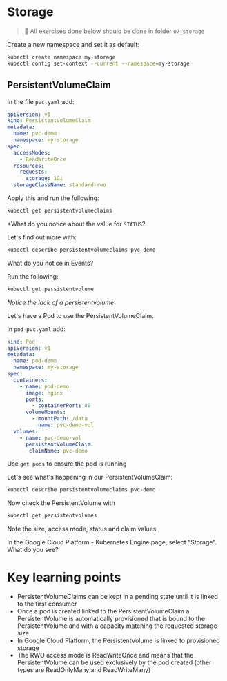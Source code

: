 # Storage

> 🚨 All exercises done below should be done in folder `07_storage`

Create a new namespace and set it as default:

```sh
kubectl create namespace my-storage
kubectl config set-context --current --namespace=my-storage
```

## PersistentVolumeClaim

In the file `pvc.yaml` add:

```yaml
apiVersion: v1
kind: PersistentVolumeClaim
metadata:
  name: pvc-demo
  namespace: my-storage
spec:
  accessModes:
    - ReadWriteOnce
  resources:
    requests:
      storage: 1Gi
  storageClassName: standard-rwo
```

Apply this and run the following:

```sh
kubectl get persistentvolumeclaims
```

*What do you notice about the value for `STATUS`?

Let's find out more with:

```sh
kubectl describe persistentvolumeclaims pvc-demo
```

What do you notice in Events?

Run the following:
```sh
kubectl get persistentvolume
```

*Notice the lack of a persistentvolume*

Let's have a Pod to use the PersistentVolumeClaim.

In `pod-pvc.yaml` add:

```yaml
kind: Pod
apiVersion: v1
metadata:
  name: pod-demo
  namespace: my-storage
spec:
  containers:
    - name: pod-demo
      image: nginx
      ports:
        - containerPort: 80
      volumeMounts:
        - mountPath: /data
          name: pvc-demo-vol
  volumes:
    - name: pvc-demo-vol
      persistentVolumeClaim:
       claimName: pvc-demo
```

Use `get pods` to ensure the pod is running

Let's see what's happening in our PersistentVolumeClaim:
```sh
kubectl describe persistentvolumeclaims pvc-demo
```

Now check the PersistentVolume with

```sh
kubectl get persistentvolumes
```

Note the size, access mode, status and claim values.

In the Google Cloud Platform - Kubernetes Engine page, select "Storage". What do you see?

# Key learning points

- PersistentVolumeClaims can be kept in a pending state until it is linked to the first consumer
- Once a pod is created linked to the PersistentVolumeClaim a PersistentVolume is automatically provisioned that is bound to the PersistentVolume and with a capacity matching the requested storage size
- In Google Cloud Platform, the PersistentVolume is linked to provisioned storage
- The RWO access mode is ReadWriteOnce and means that the PersistentVolume can be used exclusively by the pod created (other types are ReadOnlyMany and ReadWriteMany)

